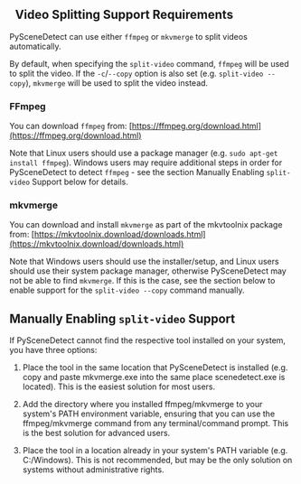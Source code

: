 
## <span class="fa fa-keyboard-o"></span>&nbsp; Video Splitting Support Requirements

PySceneDetect can use either `ffmpeg` or `mkvmerge` to split videos automatically.

By default, when specifying the `split-video` command, `ffmpeg` will be used to split the video.  If the `-c`/`--copy` option is also set (e.g. `split-video --copy`), `mkvmerge` will be used to split the video instead.


### FFmpeg

You can download `ffmpeg` from: [https://ffmpeg.org/download.html](https://ffmpeg.org/download.html)

Note that Linux users should use a package manager (e.g. `sudo apt-get install ffmpeg`). Windows users may require additional steps in order for PySceneDetect to detect `ffmpeg` - see the section Manually Enabling `split-video` Support below for details.


### mkvmerge

You can download and install `mkvmerge` as part of the mkvtoolnix package from:
[https://mkvtoolnix.download/downloads.html](https://mkvtoolnix.download/downloads.html)

Note that Windows users should use the installer/setup, and Linux users should use their system package manager, otherwise PySceneDetect may not be able to find `mkvmerge`.  If this is the case, see the section below to enable support for the `split-video --copy` command manually.


## Manually Enabling `split-video` Support

If PySceneDetect cannot find the respective tool installed on your system, you have three options:

  1. Place the tool in the same location that PySceneDetect is installed (e.g. copy and paste mkvmerge.exe into the same place scenedetect.exe is located).  This is the easiest solution for most users.

  2. Add the directory where you installed ffmpeg/mkvmerge to your system's PATH environment variable, ensuring that you can use the ffmpeg/mkvmerge command from any terminal/command prompt.  This is the best solution for advanced users.

  3. Place the tool in a location already in your system's PATH variable (e.g. C:/Windows).  This is not recommended, but may be the only solution on systems without administrative rights.

